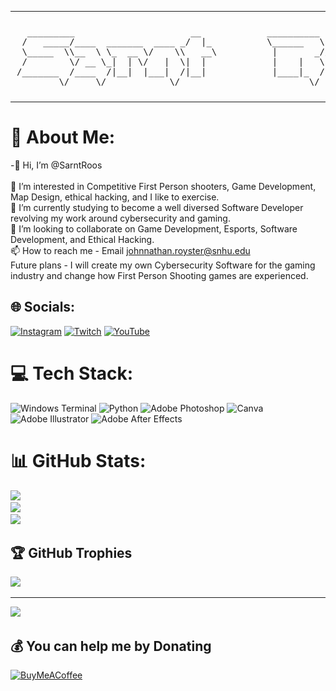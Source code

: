 <table>
  <tr style="padding: 10px;">
    <!-- Left ASCII Art -->
   <td style="padding: 10px;">
<pre>
  _________                      __  
 /   _____/____  _______  ____ _/  |_ 
 \_____  \\__  \ \_  __ \/    \\   __\
 /        \/ __ \_|  | \/   |  \|  |  
/_______  /____  /|__|  |___|  /|__|  
        \/     \/            \/      
</pre>
    <td style="padding: 10px;">
    <!-- Centered Image -->
    <td style="padding: 10px;">
      <img src="https://github.com/SarntRoos/skull-gif/raw/main/SkullGIF.gif" alt="Skull GIF"/>
   <td style="padding: 10px;">
    <!-- Right ASCII Art -->
    <td style="padding: 10px;">
<pre>
__________                      
\______   \ ____   ____   ______
 |       _// __ \ / __ \ /  ___/
 |    |   \  \_\ )  \_\ )\___ \ 
 |____|_  /\____/ \____//____  \
        \/                   \/ 
</pre>
    <td style="padding: 10px;">
  </tr>
</table>


# 💫 About Me:
-👋 Hi, I’m @SarntRoos<br><br>👀 I’m interested in Competitive First Person shooters, Game Development, Map Design, ethical hacking, and I like to exercise.<br>🌱 I’m currently studying to become a well diversed Software Developer revolving my work around cybersecurity and gaming.<br>💞️ I’m looking to collaborate on Game Development, Esports, Software Development, and Ethical Hacking.<br>📫 How to reach me - Email johnnathan.royster@snhu.edu<br>Future plans - I will create my own Cybersecurity Software for the gaming industry and change how First Person Shooting games are experienced.


## 🌐 Socials:
[![Instagram](https://img.shields.io/badge/Instagram-%23E4405F.svg?logo=Instagram&logoColor=white)](https://instagram.com/https://www.instagram.com/sarnt_roos/) [![Twitch](https://img.shields.io/badge/Twitch-%239146FF.svg?logo=Twitch&logoColor=white)](https://twitch.tv/https://www.twitch.tv/sarnt_roos) [![YouTube](https://img.shields.io/badge/YouTube-%23FF0000.svg?logo=YouTube&logoColor=white)](https://youtube.com/@www.youtube.com/@SarntRoos) 

# 💻 Tech Stack:
![Windows Terminal](https://img.shields.io/badge/Windows%20Terminal-%234D4D4D.svg?style=for-the-badge&logo=windows-terminal&logoColor=white) ![Python](https://img.shields.io/badge/python-3670A0?style=for-the-badge&logo=python&logoColor=ffdd54) ![Adobe Photoshop](https://img.shields.io/badge/adobe%20photoshop-%2331A8FF.svg?style=for-the-badge&logo=adobe%20photoshop&logoColor=white) ![Canva](https://img.shields.io/badge/Canva-%2300C4CC.svg?style=for-the-badge&logo=Canva&logoColor=white) ![Adobe Illustrator](https://img.shields.io/badge/adobe%20illustrator-%23FF9A00.svg?style=for-the-badge&logo=adobe%20illustrator&logoColor=white) ![Adobe After Effects](https://img.shields.io/badge/Adobe%20After%20Effects-9999FF.svg?style=for-the-badge&logo=Adobe%20After%20Effects&logoColor=white)
# 📊 GitHub Stats:
![](https://github-readme-stats.vercel.app/api?username=SarntRoos&theme=algolia&hide_border=false&include_all_commits=false&count_private=false)<br/>
![](https://github-readme-streak-stats.herokuapp.com/?user=SarntRoos&theme=algolia&hide_border=false)<br/>
![](https://github-readme-stats.vercel.app/api/top-langs/?username=SarntRoos&theme=algolia&hide_border=false&include_all_commits=false&count_private=false&layout=compact)

## 🏆 GitHub Trophies
![](https://github-profile-trophy.vercel.app/?username=SarntRoos&theme=radical&no-frame=false&no-bg=true&margin-w=4)

---
[![](https://visitcount.itsvg.in/api?id=SarntRoos&icon=0&color=0)](https://visitcount.itsvg.in)

  ## 💰 You can help me by Donating
  [![BuyMeACoffee](https://img.shields.io/badge/Buy%20Me%20a%20Coffee-ffdd00?style=for-the-badge&logo=buy-me-a-coffee&logoColor=black)](https://buymeacoffee.com/https://www.buymeacoffee.com/sarntroosh) 

  
<!-- Proudly created with GPRM ( https://gprm.itsvg.in ) -->
